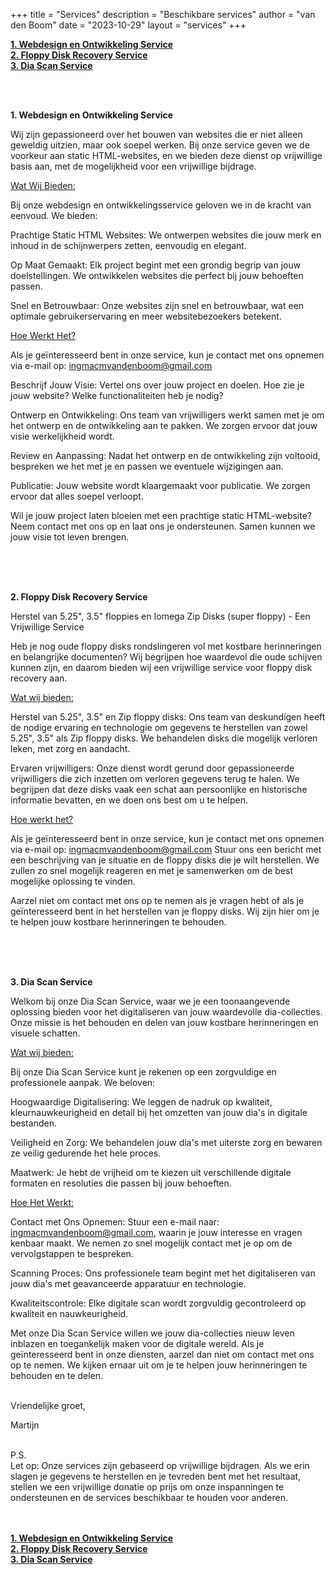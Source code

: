 +++
title = "Services"
description = "Beschikbare services"
author = "van den Boom"
date = "2023-10-29"
layout = "services"
+++

<b><a rel="noopener" href="#webdesign_en_ontwikkeling_service">1. Webdesign en Ontwikkeling Service</a></b></br>
<b><a rel="noopener" href="#floppy_disk_recovery_service">2. Floppy Disk Recovery Service</a></b></br>
<b><a rel="noopener" href="#dia_scan_service">3. Dia Scan Service</a></b>

<a id="webdesign_en_ontwikkeling_service"></a>
</br>
</br>

<b>1. Webdesign en Ontwikkeling Service</b>

Wij zijn gepassioneerd over het bouwen van websites die er niet alleen geweldig uitzien, maar ook soepel werken. Bij onze service geven we de voorkeur aan static HTML-websites, en we bieden deze dienst op vrijwillige basis aan, met de mogelijkheid voor een vrijwillige bijdrage.

<u>Wat Wij Bieden:</u>

Bij onze webdesign en ontwikkelingsservice geloven we in de kracht van eenvoud. We bieden:

Prachtige Static HTML Websites: We ontwerpen websites die jouw merk en inhoud in de schijnwerpers zetten, eenvoudig en elegant.

Op Maat Gemaakt: Elk project begint met een grondig begrip van jouw doelstellingen. We ontwikkelen websites die perfect bij jouw behoeften passen.

Snel en Betrouwbaar: Onze websites zijn snel en betrouwbaar, wat een optimale gebruikerservaring en meer websitebezoekers betekent.

<u>Hoe Werkt Het?</u>

Als je geïnteresseerd bent in onze service, kun je contact met ons opnemen via e-mail op: ingmacmvandenboom@gmail.com

Beschrijf Jouw Visie: Vertel ons over jouw project en doelen. Hoe zie je jouw website? Welke functionaliteiten heb je nodig?

Ontwerp en Ontwikkeling: Ons team van vrijwilligers werkt samen met je om het ontwerp en de ontwikkeling aan te pakken. We zorgen ervoor dat jouw visie werkelijkheid wordt.

Review en Aanpassing: Nadat het ontwerp en de ontwikkeling zijn voltooid, bespreken we het met je en passen we eventuele wijzigingen aan.

Publicatie: Jouw website wordt klaargemaakt voor publicatie. We zorgen ervoor dat alles soepel verloopt.

Wil je jouw project laten bloeien met een prachtige static HTML-website? Neem contact met ons op en laat ons je ondersteunen. Samen kunnen we jouw visie tot leven brengen.</br>
</br>

<a id="floppy_disk_recovery_service"></a>
</br>
</br>

<b>2. Floppy Disk Recovery Service</b>

Herstel van 5.25", 3.5" floppies en Iomega Zip Disks (super floppy) - Een Vrijwillige Service

Heb je nog oude floppy disks rondslingeren vol met kostbare herinneringen en belangrijke documenten? Wij begrijpen hoe waardevol die oude schijven kunnen zijn, en daarom bieden wij een vrijwillige service voor floppy disk recovery aan.

<u>Wat wij bieden:</u>

Herstel van 5.25", 3.5" en Zip floppy disks: Ons team van deskundigen heeft de nodige ervaring en technologie om gegevens te herstellen van zowel 5.25", 3.5" als Zip floppy disks. We behandelen disks die mogelijk verloren leken, met zorg en aandacht.

Ervaren vrijwilligers: Onze dienst wordt gerund door gepassioneerde vrijwilligers die zich inzetten om verloren gegevens terug te halen. We begrijpen dat deze disks vaak een schat aan persoonlijke en historische informatie bevatten, en we doen ons best om u te helpen.

<u>Hoe werkt het?</u>

Als je geïnteresseerd bent in onze service, kun je contact met ons opnemen via e-mail op: ingmacmvandenboom@gmail.com
Stuur ons een bericht met een beschrijving van je situatie en de floppy disks die je wilt herstellen. We zullen zo snel mogelijk reageren en met je samenwerken om de best mogelijke oplossing te vinden.

Aarzel niet om contact met ons op te nemen als je vragen hebt of als je geïnteresseerd bent in het herstellen van je floppy disks. Wij zijn hier om je te helpen jouw kostbare herinneringen te behouden.</br>
</br>

<a id="dia_scan_service"></a>
</br>
</br>

<b>3. Dia Scan Service</b>

Welkom bij onze Dia Scan Service, waar we je een toonaangevende oplossing bieden voor het digitaliseren van jouw waardevolle dia-collecties. Onze missie is het behouden en delen van jouw kostbare herinneringen en visuele schatten.

<u>Wat wij bieden:</u>

Bij onze Dia Scan Service kunt je rekenen op een zorgvuldige en professionele aanpak. We beloven:

Hoogwaardige Digitalisering: We leggen de nadruk op kwaliteit, kleurnauwkeurigheid en detail bij het omzetten van jouw dia's in digitale bestanden.

Veiligheid en Zorg: We behandelen jouw dia's met uiterste zorg en bewaren ze veilig gedurende het hele proces.

Maatwerk: Je hebt de vrijheid om te kiezen uit verschillende digitale formaten en resoluties die passen bij jouw behoeften.

<u>Hoe Het Werkt:</u>

Contact met Ons Opnemen: Stuur een e-mail naar: ingmacmvandenboom@gmail.com, waarin je jouw interesse en vragen kenbaar maakt. We nemen zo snel mogelijk contact met je op om de vervolgstappen te bespreken.

Scanning Proces: Ons professionele team begint met het digitaliseren van jouw dia's met geavanceerde apparatuur en technologie.

Kwaliteitscontrole: Elke digitale scan wordt zorgvuldig gecontroleerd op kwaliteit en nauwkeurigheid.

Met onze Dia Scan Service willen we jouw dia-collecties nieuw leven inblazen en toegankelijk maken voor de digitale wereld. Als je geïnteresseerd bent in onze diensten, aarzel dan niet om contact met ons op te nemen. We kijken ernaar uit om je te helpen jouw herinneringen te behouden en te delen.</br>
</br>


Vriendelijke groet,

Martijn</br>
</br>

P.S.</br>
Let op: Onze services zijn gebaseerd op vrijwillige bijdragen. Als we erin slagen je gegevens te herstellen en je tevreden bent met het resultaat, stellen we een vrijwillige donatie op prijs om onze inspanningen te ondersteunen en de services beschikbaar te houden voor anderen.</br>
</br>
</br>

<b><a rel="noopener" href="#webdesign_en_ontwikkeling_service">1. Webdesign en Ontwikkeling Service</a></b></br>
<b><a rel="noopener" href="#floppy_disk_recovery_service">2. Floppy Disk Recovery Service</a></b></br>
<b><a rel="noopener" href="#dia_scan_service">3. Dia Scan Service</a></b></br>
</br>
</br>
